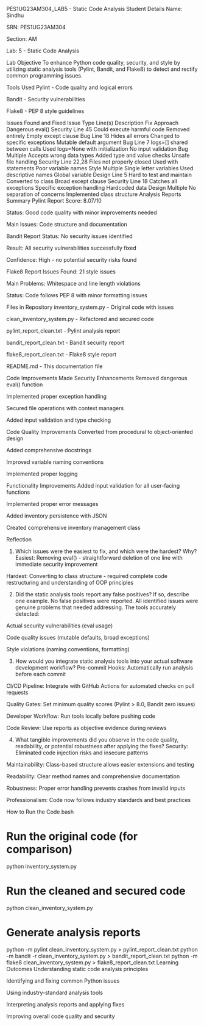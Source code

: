 PES1UG23AM304_LAB5 - Static Code Analysis
Student Details
Name: Sindhu

SRN: PES1UG23AM304

Section: AM

Lab: 5 - Static Code Analysis

Lab Objective
To enhance Python code quality, security, and style by utilizing static analysis tools (Pylint, Bandit, and Flake8) to detect and rectify common programming issues.

Tools Used
Pylint - Code quality and logical errors

Bandit - Security vulnerabilities

Flake8 - PEP 8 style guidelines

Issues Found and Fixed
Issue	Type	Line(s)	Description	Fix Approach
Dangerous eval()	Security	Line 45	Could execute harmful code	Removed entirely
Empty except clause	Bug	Line 18	Hides all errors	Changed to specific exceptions
Mutable default argument	Bug	Line 7	logs=[] shared between calls	Used logs=None with initialization
No input validation	Bug	Multiple	Accepts wrong data types	Added type and value checks
Unsafe file handling	Security	Line 22,28	Files not properly closed	Used with statements
Poor variable names	Style	Multiple	Single letter variables	Used descriptive names
Global variable	Design	Line 5	Hard to test and maintain	Converted to class
Broad except clause	Security	Line 18	Catches all exceptions	Specific exception handling
Hardcoded data	Design	Multiple	No separation of concerns	Implemented class structure
Analysis Reports Summary
Pylint Report
Score: 8.07/10

Status: Good code quality with minor improvements needed

Main Issues: Code structure and documentation

Bandit Report
Status:  No security issues identified

Result: All security vulnerabilities successfully fixed

Confidence: High - no potential security risks found

Flake8 Report
Issues Found: 21 style issues

Main Problems: Whitespace and line length violations

Status: Code follows PEP 8 with minor formatting issues

Files in Repository
inventory_system.py - Original code with issues

clean_inventory_system.py - Refactored and secured code

pylint_report_clean.txt - Pylint analysis report

bandit_report_clean.txt - Bandit security report

flake8_report_clean.txt - Flake8 style report

README.md - This documentation file

Code Improvements Made
Security Enhancements
Removed dangerous eval() function

Implemented proper exception handling

Secured file operations with context managers

Added input validation and type checking

Code Quality Improvements
Converted from procedural to object-oriented design

Added comprehensive docstrings

Improved variable naming conventions

Implemented proper logging

Functionality Improvements
Added input validation for all user-facing functions

Implemented proper error messages

Added inventory persistence with JSON

Created comprehensive inventory management class

Reflection
1. Which issues were the easiest to fix, and which were the hardest? Why?
Easiest: Removing eval() - straightforward deletion of one line with immediate security improvement

Hardest: Converting to class structure - required complete code restructuring and understanding of OOP principles

2. Did the static analysis tools report any false positives? If so, describe one example.
No false positives were reported. All identified issues were genuine problems that needed addressing. The tools accurately detected:

Actual security vulnerabilities (eval usage)

Code quality issues (mutable defaults, broad exceptions)

Style violations (naming conventions, formatting)

3. How would you integrate static analysis tools into your actual software development workflow?
Pre-commit Hooks: Automatically run analysis before each commit

CI/CD Pipeline: Integrate with GitHub Actions for automated checks on pull requests

Quality Gates: Set minimum quality scores (Pylint > 8.0, Bandit zero issues)

Developer Workflow: Run tools locally before pushing code

Code Review: Use reports as objective evidence during reviews

4. What tangible improvements did you observe in the code quality, readability, or potential robustness after applying the fixes?
Security: Eliminated code injection risks and insecure patterns

Maintainability: Class-based structure allows easier extensions and testing

Readability: Clear method names and comprehensive documentation

Robustness: Proper error handling prevents crashes from invalid inputs

Professionalism: Code now follows industry standards and best practices

How to Run the Code
bash
# Run the original code (for comparison)
python inventory_system.py

# Run the cleaned and secured code
python clean_inventory_system.py

# Generate analysis reports
python -m pylint clean_inventory_system.py > pylint_report_clean.txt
python -m bandit -r clean_inventory_system.py > bandit_report_clean.txt
python -m flake8 clean_inventory_system.py > flake8_report_clean.txt
Learning Outcomes
Understanding static code analysis principles

Identifying and fixing common Python issues

Using industry-standard analysis tools

Interpreting analysis reports and applying fixes

Improving overall code quality and security
